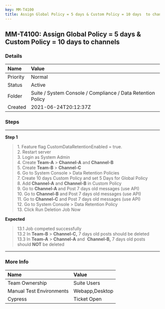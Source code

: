 ```yaml
---
key: MM-T4100
title: Assign Global Policy = 5 days & Custom Policy = 10 days  to channels
---
```


## MM-T4100: Assign Global Policy = 5 days & Custom Policy = 10 days to channels

### Details

| Name     | Value                                                       |
| :------- | :---------------------------------------------------------- |
| Priority | Normal                                                      |
| Status   | Active                                                      |
| Folder   | Suite / System Console / Compliance / Data Retention Policy |
| Created  | 2021-06-24T20:12:37Z                                        |

### Steps

<hr/>

**Step 1**

> <article><span>1. Feature flag CustomDataRetentionEnabled = true.<br />2. Restart server<br />3. Login as System Admin<br />4. Create <strong>Team-A</strong> &gt;<strong> Channel-A</strong> and<strong> Channel-B</strong><br />5. Create <strong>Team-B </strong>&gt; <strong>Channel-C</strong> <br />6. Go to System Console &gt; Data Retention Policies<br />7. Create 10 days Custom Policy and set 5 Days for Global Policy<br />8. Add<strong> Channel-A</strong> and <strong>Channel-B</strong> in Custom Policy<br />9. Go to <strong>Channel-A </strong>and Post 7 days old messages (use API)<br />10. Go to <strong>Channel-B</strong> and Post 7 days old messages (use API)<br />11. Go to <strong>Channel-C</strong> and Post 7 days old messages (use API)<br />12. Go to System Console &gt; Data Retention Policy<br />13. Click Run Deletion Job Now</span></article>

**Expected**

> <article><span>13.1 Job competed successfully <br />13.2 In <strong>Team-B</strong> &gt; <strong>Channel-C</strong><strong>,</strong> 7 days old posts should be deleted<br />13.3 In <strong>Team-A</strong> &gt; <strong>Channel-A</strong> and  <strong>Channel-B,</strong> 7 days old posts should <strong>NOT</strong> be deleted</span></article>

<hr/>

### More Info

| Name                     | Value          |
| :----------------------- | :------------- |
| Team Ownership           | Suite Users    |
| Manual Test Environments | Webapp,Desktop |
| Cypress                  | Ticket Open    |
